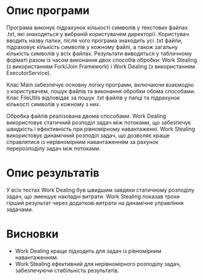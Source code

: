 # Опис програми

Програма виконує підрахунок кількості символів у текстових файлах .txt, які знаходяться у вибраній користувачем директорії. Користувач вводить назву папки, після чого програма знаходить усі .txt файли, підраховує кількість символів у кожному файлі, а також загальну кількість символів у всіх файлах. Результати виводяться у табличному форматі разом із часом виконання двох способів обробки: Work Stealing (з використанням Fork/Join Framework) і Work Dealing (з використанням ExecutorService).

Клас Main забезпечує основну логіку програми, включаючи взаємодію з користувачем, пошук файлів та виконання обробки обома способами. Клас FileUtils відповідає за пошук .txt файлів у папці та підрахунок кількості символів у кожному з них.

Обробка файлів реалізована двома способами. Work Dealing використовує статичний розподіл задач між потоками, що забезпечує швидкість і ефективність при рівномірному навантаженні. Work Stealing використовує динамічний розподіл задач, що дозволяє краще справлятися із нерівномірним навантаженням за рахунок перерозподілу задач між потоками.

# Опис результатів

У всіх тестах Work Dealing був швидшим завдяки статичному розподілу задач, що зменшує накладні витрати. Work Stealing показав трохи гірший результат через додаткові витрати на динамічне управління задачами.

# Висновки

- Work Dealing краще підходить для задач із рівномірним навантаженням. 
- Work Stealing ефективний для нерівномірного розподілу задач, забезпечуючи стабільність результатів.